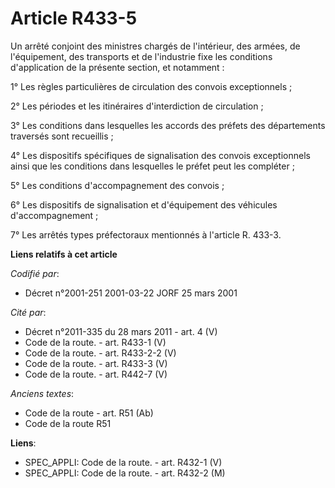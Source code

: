 # Article R433-5

Un arrêté conjoint des ministres chargés de l'intérieur, des armées, de l'équipement, des transports et de l'industrie fixe
les conditions d'application de la présente section, et notamment :

1° Les règles particulières de circulation des convois exceptionnels ;

2° Les périodes et les itinéraires d'interdiction de circulation ;

3° Les conditions dans lesquelles les accords des préfets des départements traversés sont recueillis ;

4° Les dispositifs spécifiques de signalisation des convois exceptionnels ainsi que les conditions dans lesquelles le préfet
peut les compléter ;

5° Les conditions d'accompagnement des convois ;

6° Les dispositifs de signalisation et d'équipement des véhicules d'accompagnement ;

7° Les arrêtés types préfectoraux mentionnés à l'article R. 433-3.

**Liens relatifs à cet article**

_Codifié par_:

  - Décret n°2001-251 2001-03-22 JORF 25 mars 2001

_Cité par_:

  - Décret n°2011-335 du 28 mars 2011 - art. 4 (V)
  - Code de la route. - art. R433-1 (V)
  - Code de la route. - art. R433-2-2 (V)
  - Code de la route. - art. R433-3 (V)
  - Code de la route. - art. R442-7 (V)

_Anciens textes_:

  - Code de la route - art. R51 (Ab)
  - Code de la route R51

**Liens**:

  - SPEC_APPLI: Code de la route. - art. R432-1 (V)
  - SPEC_APPLI: Code de la route. - art. R432-2 (M)
